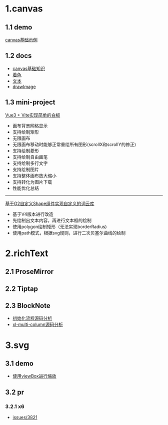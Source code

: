 # 1.canvas

## 1.1 demo

[canvas基础示例](https://github.com/wbccb/visualization-study/tree/main/canvas/demo/1-base)

## 1.2 docs

- [canvas基础知识](https://github.com/wbccb/visualization-study/blob/main/canvas/docs/1-base/0-quick-start.md)
- [着色](https://github.com/wbccb/visualization-study/blob/main/canvas/docs/1-base/1-color.md)
- [文本](https://github.com/wbccb/visualization-study/blob/main/canvas/docs/1-base/2-text.md)
- [drawImage](https://github.com/wbccb/visualization-study/blob/main/canvas/docs/1-base/3-image.md)

## 1.3 mini-project

[Vue3 + Vite实现简单的白板](https://github.com/wbccb/visualization-study/tree/main/canvas/mini-project/mini-whiteboard)
- 画布背景网格显示
- 支持绘制矩形
- 无限画布
- 无限画布移动时能够正常重绘所有图形(scrollX和scrollY的修正)
- 支持绘制菱形
- 支持绘制自由画笔
- 支持绘制多行文字
- 支持绘制图片
- 支持整体画布放大缩小
- 支持转化为图片下载
- 性能优化总结
--------
[基于G2自定义Shape组件实现自定义的词云库](https://github.com/wbccb/visualization-study/tree/main/canvas/mini-project/g2-custom-word-cloud)
- 基于V4版本进行改造
- 先绘制出文本内容，再进行文本框的绘制
- 使用polygon绘制矩形（无法实现borderRadius)
- 使用path模式，根据svg规则，进行二次贝塞尔曲线的绘制
  
# 2.richText

## 2.1 ProseMirror

## 2.2 Tiptap

## 2.3 BlockNote

- [初始化流程源码分析](https://github.com/wbccb/visualization-study/blob/main/richText/BlockNote/1.%E5%88%9D%E5%A7%8B%E5%8C%96.md)
- [xl-multi-column源码分析](https://github.com/wbccb/visualization-study/blob/main/richText/BlockNote/2.xl-multi-column%E7%B1%BB%E5%9E%8B.md)

# 3.svg

## 3.1 demo
- [使用viewBox进行缩放](https://github.com/wbccb/visualization-study/blob/main/svg/demo/1-viewbox.html)

## 3.2 pr

### 3.2.1 x6

- [issues/3821](https://github.com/wbccb/visualization-study/tree/main/svg/pr/x6-wcb/%233821%20getTeleport%E5%AF%BC%E8%87%B4%E8%8A%82%E7%82%B9%E9%87%8D%E5%A4%8D)



